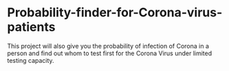 # Probability-finder-for-Corona-virus-patients
This project will also give you the probability of infection of Corona in a person and find out whom to test first for the Corona Virus under limited testing capacity.
